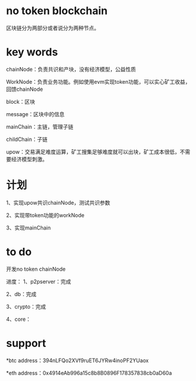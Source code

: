 # no token blockchain
区块链分为两部分或者说分为两种节点。


# key words
chainNode：负责共识和产块，没有经济模型，公益性质

WorkNode：负责业务功能。例如使用evm实现token功能，可以实心矿工收益，回馈chainNode

block：区块

message：区块中的信息

mainChain：主链，管理子链

childChain：子链

upow：交易满足难度运算，矿工搜集足够难度就可以出块，矿工成本很低，不需要经济模型刺激。


# 计划
1、实现upow共识chainNode，测试共识参数

2、实现带token功能的workNode

3、实现mainChain


# to do
开发no token chainNode

进度：
1、p2pserver：完成

2、db：完成

3、crypto：完成

4、core：

# support
*btc address：394nLFQo2XVf9ruET6JYRw4inoPF2YUaox

*eth address：0x4914eAb996a15c8b8B0896F178357838cb0aD60a
